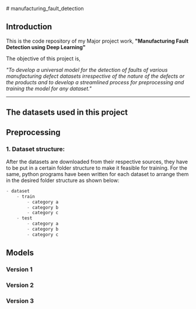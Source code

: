 </p># manufacturing_fault_detection

## Introduction

This is the code repository of my Major project work, **"Manufacturing Fault Detection using Deep Learning"**

The objective of this project is,

*"To develop a universal model for the detection of faults of various manufacturing defect datasets irrespective of the nature of the defects or the products and to develop a streamlined process for preprocessing and training the model for any dataset."*

---

## The datasets used in this project
 


## Preprocessing

### 1. Dataset structure:

After the datasets are downloaded from their respective sources, they have to be put in a certain folder structure to make it feasible for training. For the same, python programs have been written for each dataset to arrange them in the desired folder structure as shown below:

```python
- dataset
    - train
        - category a
        - category b
        - category c
    - test
        - category a
        - category b
        - category c
```

## Models

### Version 1
### Version 2
### Version 3




